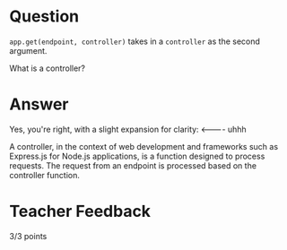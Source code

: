 # Question

`app.get(endpoint, controller)` takes in a `controller` as the second argument.

What is a controller?

# Answer
Yes, you're right, with a slight expansion for clarity: <---- uhhh

A controller, in the context of web development and frameworks such as Express.js for Node.js applications, is a function designed to process requests. The request from an endpoint is processed based on the controller function.
# Teacher Feedback

3/3 points